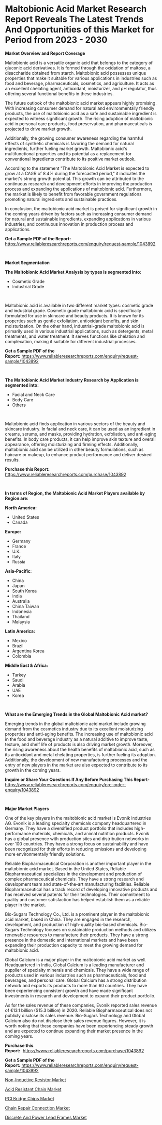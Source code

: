 <p><h1>Maltobionic Acid Market Research Report Reveals The Latest Trends And Opportunities of this Market for Period from 2023 - 2030</h1></p><p><strong>Market Overview and Report Coverage</strong></p>
<p><p>Maltobionic acid is a versatile organic acid that belongs to the category of gluconic acid derivatives. It is formed through the oxidation of maltose, a disaccharide obtained from starch. Maltobionic acid possesses unique properties that make it suitable for various applications in industries such as food and beverage, pharmaceuticals, cosmetics, and agriculture. It acts as an excellent chelating agent, antioxidant, moisturizer, and pH regulator, thus offering several functional benefits in these industries.</p><p>The future outlook of the maltobionic acid market appears highly promising. With increasing consumer demand for natural and environmentally friendly products, the use of maltobionic acid as a safe and sustainable ingredient is expected to witness significant growth. The rising adoption of maltobionic acid in personal care products, food preservation, and pharmaceuticals is projected to drive market growth.</p><p>Additionally, the growing consumer awareness regarding the harmful effects of synthetic chemicals is favoring the demand for natural ingredients, further fueling market growth. Maltobionic acid's multifunctional properties and its potential as a replacement for conventional ingredients contribute to its positive market outlook.</p><p>According to the statement "The Maltobionic Acid Market is expected to grow at a CAGR of 8.4% during the forecasted period," it indicates the market's strong growth potential. This growth can be attributed to the continuous research and development efforts in improving the production process and expanding the applications of maltobionic acid. Furthermore, the market is likely to benefit from favorable government regulations promoting natural ingredients and sustainable practices.</p><p>In conclusion, the maltobionic acid market is poised for significant growth in the coming years driven by factors such as increasing consumer demand for natural and sustainable ingredients, expanding applications in various industries, and continuous innovation in production process and applications.</p></p>
<p><strong>Get a Sample PDF of the Report:</strong> <a href="https://www.reliableresearchreports.com/enquiry/request-sample/1043892">https://www.reliableresearchreports.com/enquiry/request-sample/1043892</a></p>
<p>&nbsp;</p>
<p><strong>Market Segmentation</strong></p>
<p><strong>The Maltobionic Acid Market Analysis by types is segmented into:</strong></p>
<p><ul><li>Cosmetic Grade</li><li>Industrial Grade</li></ul></p>
<p>&nbsp;</p>
<p><p>Maltobionic acid is available in two different market types: cosmetic grade and industrial grade. Cosmetic grade maltobionic acid is specifically formulated for use in skincare and beauty products. It is known for its properties such as gentle exfoliation, antioxidant benefits, and skin moisturization. On the other hand, industrial-grade maltobionic acid is primarily used in various industrial applications, such as detergents, metal treatments, and water treatment. It serves functions like chelation and complexation, making it suitable for different industrial processes.</p></p>
<p><strong>Get a Sample PDF of the Report:</strong>&nbsp;<a href="https://www.reliableresearchreports.com/enquiry/request-sample/1043892">https://www.reliableresearchreports.com/enquiry/request-sample/1043892</a></p>
<p>&nbsp;</p>
<p><strong>The Maltobionic Acid Market Industry Research by Application is segmented into:</strong></p>
<p><ul><li>Facial and Neck Care</li><li>Body Care</li><li>Others</li></ul></p>
<p>&nbsp;</p>
<p><p>Maltobionic acid finds application in various sectors of the beauty and skincare industry. In facial and neck care, it can be used as an ingredient in creams, serums, and masks, providing hydration, exfoliation, and anti-aging benefits. In body care products, it can help improve skin texture and overall appearance, offering moisturizing and firming effects. Additionally, maltobionic acid can be utilized in other beauty formulations, such as haircare or makeup, to enhance product performance and deliver desired results.</p></p>
<p><strong>Purchase this Report:</strong>&nbsp; <a href="https://www.reliableresearchreports.com/purchase/1043892">https://www.reliableresearchreports.com/purchase/1043892</a></p>
<p>&nbsp;</p>
<p><strong>In terms of Region, the Maltobionic Acid Market Players available by Region are:</strong></p>
<p>
    <p> <strong> North America: </strong>
        <ul>
            <li>United States</li>
            <li>Canada</li>
        </ul>
        </p> 
    <p> <strong> Europe: </strong>
        <ul>
            <li>Germany</li>
            <li>France</li>
            <li>U.K.</li>
            <li>Italy</li>
            <li>Russia</li>
        </ul>
        </p> 
    <p> <strong> Asia-Pacific: </strong>
        <ul>
            <li>China</li>
            <li>Japan</li>
            <li>South Korea</li>
            <li>India</li>
            <li>Australia</li>
            <li>China Taiwan</li>
            <li>Indonesia</li>
            <li>Thailand</li>
            <li>Malaysia</li>
        </ul>
        </p> 
    <p> <strong> Latin America: </strong>
        <ul>
            <li>Mexico</li>
            <li>Brazil</li>
            <li>Argentina Korea</li>
            <li>Colombia</li>
        </ul>
        </p> 
    <p> <strong> Middle East & Africa: </strong>
        <ul>
            <li>Turkey</li>
            <li>Saudi</li>
            <li>Arabia</li>
            <li>UAE</li>
            <li>Korea</li>
        </ul>
    </p>
    </p>
<p>&nbsp;</p>
<p><strong>What are the Emerging Trends in the Global Maltobionic Acid market?</strong></p>
<p><p>Emerging trends in the global maltobionic acid market include growing demand from the cosmetics industry due to its excellent moisturizing properties and anti-aging benefits. The increasing use of maltobionic acid in the food and beverage industry as a natural additive to improve taste, texture, and shelf life of products is also driving market growth. Moreover, the rising awareness about the health benefits of maltobionic acid, such as its antioxidant and metal chelating properties, is further fueling its adoption. Additionally, the development of new manufacturing processes and the entry of new players in the market are also expected to contribute to its growth in the coming years.</p></p>
<p><strong>Inquire or Share Your Questions If Any Before Purchasing This Report</strong>- <a href="https://www.reliableresearchreports.com/enquiry/pre-order-enquiry/1043892">https://www.reliableresearchreports.com/enquiry/pre-order-enquiry/1043892</a></p>
<p>&nbsp;</p>
<p><strong>Major Market Players</strong></p>
<p><p>One of the key players in the maltobionic acid market is Evonik Industries AG. Evonik is a leading specialty chemicals company headquartered in Germany. They have a diversified product portfolio that includes high-performance materials, chemicals, and animal nutrition products. Evonik has a global presence with production sites and distribution networks in over 100 countries. They have a strong focus on sustainability and have been recognized for their efforts in reducing emissions and developing more environmentally friendly solutions.</p><p>Reliable Biopharmaceutical Corporation is another important player in the maltobionic acid market. Based in the United States, Reliable Biopharmaceutical specializes in the development and production of complex pharmaceutical chemicals. They have a strong research and development team and state-of-the-art manufacturing facilities. Reliable Biopharmaceutical has a track record of developing innovative products and has received several patents for their technologies. Their commitment to quality and customer satisfaction has helped establish them as a reliable player in the market.</p><p>Bio-Sugars Technology Co., Ltd. is a prominent player in the maltobionic acid market, based in China. They are engaged in the research, development, and production of high-quality bio-based chemicals. Bio-Sugars Technology focuses on sustainable production methods and utilizes renewable resources to manufacture their products. They have a strong presence in the domestic and international markets and have been expanding their production capacity to meet the growing demand for maltobionic acid.</p><p>Global Calcium is a major player in the maltobionic acid market as well. Headquartered in India, Global Calcium is a leading manufacturer and supplier of specialty minerals and chemicals. They have a wide range of products used in various industries such as pharmaceuticals, food and beverages, and personal care. Global Calcium has a strong distribution network and exports its products to more than 60 countries. They have been experiencing consistent growth and have made significant investments in research and development to expand their product portfolio.</p><p>As for the sales revenue of these companies, Evonik reported sales revenue of €13.1 billion ($15.3 billion) in 2020. Reliable Biopharmaceutical does not publicly disclose its sales revenue. Bio-Sugars Technology and Global Calcium also do not disclose their sales revenue figures. However, it is worth noting that these companies have been experiencing steady growth and are expected to continue expanding their market presence in the coming years.</p></p>
<p><strong>Purchase this Report:</strong>&nbsp;&nbsp;<a href="https://www.reliableresearchreports.com/purchase/1043892">https://www.reliableresearchreports.com/purchase/1043892</a></p>
<p></p>
<p><strong>Get a Sample PDF of the Report:</strong>&nbsp;<a href="https://www.reliableresearchreports.com/enquiry/request-sample/1043892">https://www.reliableresearchreports.com/enquiry/request-sample/1043892</a></p>
<p><p><a href="https://medium.com/@lorenzmayer1995/non-inductive-resistor-market-analysis-its-cagr-market-segmentation-and-global-industry-overview-dc8d1a688b0a">Non-Inductive Resistor Market</a></p><p><a href="https://medium.com/@sk99912151/acid-resistant-chain-market-analysis-its-cagr-market-segmentation-and-global-industry-overview-7601e93b0724">Acid Resistant Chain Market</a></p><p><a href="https://medium.com/@paulmcglynn6456/pci-bridge-chips-market-comprehensive-assessment-by-type-application-and-geography-76cbb95bbfd7">PCI Bridge Chips Market</a></p><p><a href="https://medium.com/@sainreportprime/chain-repair-connection-market-analysis-its-cagr-market-segmentation-and-global-industry-overview-2822ff86e722">Chain Repair Connection Market</a></p><p><a href="https://medium.com/@merrittrice2023/discrete-and-power-lead-frames-market-size-reveals-the-best-marketing-channels-in-global-industry-86f8ed8a55c8">Discrete And Power Lead Frames Market</a></p></p>